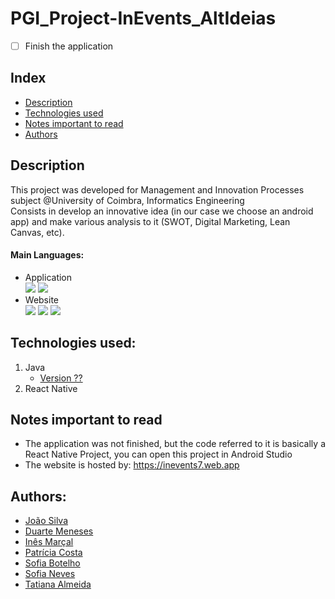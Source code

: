 # PGI_Project-InEvents_AltIdeias
- [ ] Finish the application

## Index
- [Description](#description)
- [Technologies used](#technologies-used)
- [Notes important to read](#notes-important-to-read)
- [Authors](#authors)

## Description
This project was developed for Management and Innovation Processes subject @University of Coimbra, Informatics Engineering <br>
Consists in develop an innovative idea (in our case we choose an android app) and make various analysis to it (SWOT, Digital Marketing, Lean Canvas, etc).

#### Main Languages:
- Application <br>
![](https://img.shields.io/badge/Dart-333333?style=flat&logo=dart&logoColor=0175C2)
![](https://img.shields.io/badge/Java-333333?style=flat&logo=java&logoColor=FFFFFF) 
- Website <br>
![](https://img.shields.io/badge/HTML-333333?style=flat&logo=html5&logoColor=E67925)
![](https://img.shields.io/badge/CSS3-333333?style=flat&logo=css3&logoColor=1572B6)
![](https://img.shields.io/badge/Javascript-333333?style=flat&logo=javascript&logoColor=EED221)

## Technologies used:
1. Java
    - [Version ??](https://www.oracle.com/java/technologies/downloads/) 
2. React Native

## Notes important to read
- The application was not finished, but the code referred to it is basically a React Native Project, you can open this project in Android Studio
- The website is hosted by: https://inevents7.web.app

## Authors:
- [João Silva](https://github.com/joaosilva21)
- [Duarte Meneses](https://github.com/DMeneses01)
- [Inês Marçal](https://github.com/inesmarcal) 
- [Patrícia Costa](https://github.com/patii01) 
- [Sofia Botelho](https://github.com/sbalves)
- [Sofia Neves](https://github.com/sneves-git)
- [Tatiana Almeida](https://github.com/TatianaSAlmeida)

